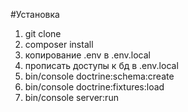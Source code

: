 #Установка
1) git clone
2) composer install
3) копирование .env в .env.local
4) прописать доступы к бд в .env.local
5) bin/console doctrine:schema:create
6) bin/console doctrine:fixtures:load
7) bin/console server:run